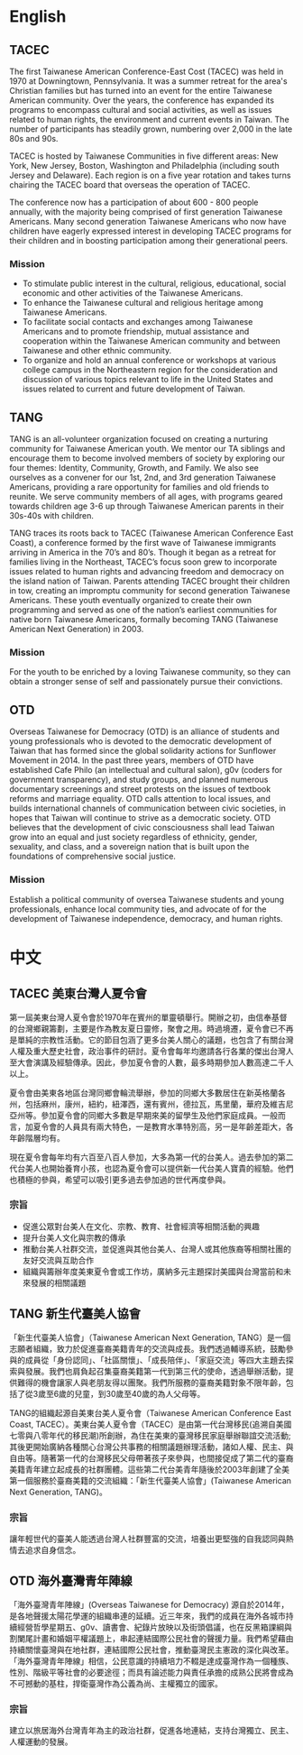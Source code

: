 
# English

## TACEC 

The first Taiwanese American Conference-East Cost (TACEC) was held in 1970 at Downingtown, Pennsylvania. It was a summer retreat for the area's Christian families but has turned into an event for the entire Taiwanese American community. Over the years, the conference has expanded its programs to encompass cultural and social activities, as well as issues related to human rights, the environment and current events in Taiwan. The number of participants has steadily grown, numbering over 2,000 in the late 80s and 90s.

TACEC is hosted by Taiwanese Communities in five different areas: New York, New Jersey, Boston, Washington and Philadelphia (including south Jersey and Delaware). Each region is on a five year rotation and takes turns chairing the TACEC board that overseas the operation of TACEC.

The conference now has a participation of about 600 - 800 people annually, with the majority being comprised of first generation Taiwanese Americans. Many second generation Taiwanese Americans who now have children have eagerly expressed interest in developing TACEC programs for their children and in boosting participation among their generational peers.

### Mission

- To stimulate public interest in the cultural, religious, educational, social economic and other activities of the Taiwanese Americans.
- To enhance the Taiwanese cultural and religious heritage among Taiwanese Americans.
- To facilitate social contacts and exchanges among Taiwanese Americans and to promote friendship, mutual assistance and cooperation within the Taiwanese American community and between Taiwanese and other ethnic community.
- To organize and hold an annual conference or workshops at various college campus in the Northeastern region for the consideration and discussion of various topics relevant to life in the United States and issues related to current and future development of Taiwan.
 
## TANG

TANG is an all-volunteer organization focused on creating a nurturing community for Taiwanese American youth. We mentor our TA siblings and encourage them to become involved members of society by exploring our four themes: Identity, Community, Growth, and Family.  We also see ourselves as a convener for our 1st, 2nd, and 3rd generation Taiwanese Americans, providing a rare opportunity for families and old friends to reunite. We serve community members of all ages, with programs geared towards children age 3-6 up through Taiwanese American parents in their 30s-40s with children.

TANG traces its roots back to TACEC (Taiwanese American Conference East Coast), a conference formed by the first wave of Taiwanese immigrants arriving in America in the 70’s and 80’s. Though it began as a retreat for families living in the Northeast, TACEC’s focus soon grew to incorporate issues related to human rights and advancing freedom and democracy on the island nation of Taiwan. Parents attending TACEC brought their children in tow, creating an impromptu community for second generation Taiwanese Americans. These youth eventually organized to create their own programming and served as one of the nation’s earliest communities for native born Taiwanese Americans, formally becoming TANG (Taiwanese American Next Generation) in 2003.

### Mission
For the youth to be enriched by a loving Taiwanese community, so they can obtain a stronger sense of self and passionately pursue their convictions.

## OTD
Overseas Taiwanese for Democracy (OTD) is an alliance of students and young professionals who is devoted to the democratic development of Taiwan that has formed since the global solidarity actions for Sunflower Movement in 2014. In the past three years, members of OTD have established Cafe Philo (an intellectual and cultural salon), g0v (coders for government transparency), and study groups,  and planned numerous documentary screenings and street protests on the issues of textbook reforms and marriage equality.  OTD calls attention to local issues, and builds international channels of communication between civic societies, in hopes that Taiwan will continue to strive as a democratic society. OTD believes that the development of civic consciousness shall lead Taiwan grow into an equal and just society regardless of ethnicity, gender, sexuality, and class, and a sovereign nation that is built upon the foundations of comprehensive social justice.

### Mission
Establish a political community of oversea Taiwanese students and young professionals, enhance local community ties, and advocate of for the development of Taiwanese independence, democracy, and human rights.  

# 中文
## TACEC 美東台灣人夏令會

第一屆美東台灣人夏令會於1970年在賓州的單靈頓舉行。開辦之初，由信奉基督的台灣鄉親籌劃，主要是作為教友夏日靈修，聚會之用。時過境遷，夏令會已不再是單純的宗教性活動。它的節目包涵了更多台美人關心的議題，也包含了有關台灣人權及重大歷史社會，政治事件的研討。夏令會每年均邀請各行各業的傑出台灣人至大會演講及經驗傳承。因此，參加夏令會的人數，最多時期參加人數高達二千人以上。

夏令會由美東各地區台灣同鄉會輪流舉辦，參加的同鄉大多數居住在新英格蘭各州，包括麻州，康州，紐約，紐澤西，還有賓州，德拉瓦，馬里蘭，華府及維吉尼亞州等。參加夏令會的同鄉大多數是早期來美的留學生及他們家庭成員。一般而言，加夏令會的人員具有兩大特色，一是教育水準特別高，另一是年齡差距大，各年齡階層均有。

現在夏令會每年均有六百至八百人參加，大多為第一代的台美人。過去參加的第二代台美人也開始養育小孩，也認為夏令會可以提供新一代台美人寶貴的經驗。他們也積極的參與，希望可以吸引更多過去參加過的世代再度參與。

### 宗旨

- 促進公眾對台美人在文化、宗教、教育、社會經濟等相關活動的興趣
- 提升台美人文化與宗教的傳承
- 推動台美人社群交流，並促進與其他台美人、台灣人或其他族裔等相關社團的友好交流與互助合作
- 組織與籌辦年度美東夏令會或工作坊，廣納多元主題探討美國與台灣當前和未來發展的相關議題

## TANG 新生代臺美人協會

「新生代臺美人協會」（Taiwanese American Next Generation, TANG）是一個志願者組織，致力於促進臺裔美籍青年的交流與成長。我們透過輔導系統，鼓勵參與的成員從「身份認同」、「社區關懷」、「成長陪伴」、「家庭交流」等四大主題去探索與發展。我們也肩負起召集臺裔美籍第一代到第三代的使命，透過舉辦活動，提供難得的機會讓家人與老朋友得以團聚。我們所服務的臺裔美籍對象不限年齡，包括了從3歲至6歲的兒童，到30歲至40歲的為人父母等。

TANG的組織起源自美東台美人夏令會（Taiwanese American Conference East Coast, TACEC）。美東台美人夏令會（TACEC）是由第一代台灣移民(追溯自美國七零與八零年代的移民潮)所創辦，為住在美東的臺灣移民家庭舉辦聯誼交流活動; 其後更開始廣納各種關心台灣公共事務的相關議題辦理活動，諸如人權、民主、與自由等。隨著第一代的台灣移民父母帶著孩子來參與，也間接促成了第二代的臺裔美籍青年建立起成長的社群團體。這些第二代台美青年隨後於2003年創建了全美第一個服務於臺裔美籍的交流組織：「新生代臺美人協會」(Taiwanese American Next Generation, TANG)。

### 宗旨
讓年輕世代的臺美人能透過台灣人社群豐富的交流，培養出更堅強的自我認同與熱情去追求自身信念。


## OTD 海外臺灣青年陣線

「海外臺灣青年陣線」(Overseas Taiwanese for Democracy) 源自於2014年，是各地聲援太陽花學運的組織串連的延續。近三年來，我們的成員在海外各城市持續經營哲學星期五、g0v、讀書會、紀錄片放映以及街頭倡議，也在反黑箱課綱與割闌尾計畫和婚姻平權議題上，串起連結國際公民社會的聲援力量。我們希望藉由持續關懷臺灣與在地社群，連結國際公民社會，推動臺灣民主憲政的深化與改革。「海外臺灣青年陣線」相信，公民意識的持續培力不輟是達成臺灣作為一個種族、性別、階級平等社會的必要途徑；而具有論述能力與責任承擔的成熟公民將會成為不可撼動的基柱，捍衛臺灣作為公義為尚、主權獨立的國家。

### 宗旨
建立以旅居海外台灣青年為主的政治社群，促進各地連結，支持台灣獨立、民主、人權運動的發展。


